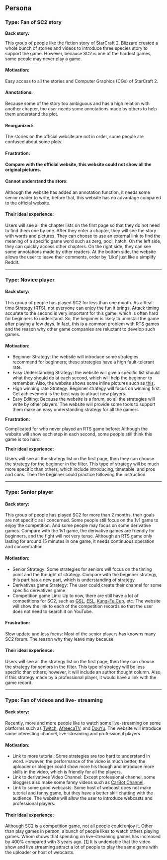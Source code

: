 ## Persona

### Type: Fan of SC2 story

**Back story:**

This group of people like the fiction story of StarCraft 2. Blizzard created a whole bunch of stories and videos to introduce three species story to support the game. However, because SC2 is one of the hardest games, some people may never play a game.

#### **Motivation:**

Easy access to all the stories and Computer Graphics (CGs) of StarCraft 2.

#### **Annotations:**

Because some of the story too ambiguous and has a high relation with another chapter, the user needs some annotations made by others to help them understand the plot.

#### **Reorganized**:

The stories on the official website are not in order, some people are confused about some plots.

#### **Frustration:**

#### Compare with the official website, this website could not show all the original pictures.

#### **Cannot understand the store:**

Although the website has added an annotation function, it needs some senior reader to write, before that, this website has no advantage compared to the official website.

#### **Their ideal experience:**

Users will see all the chapter lists on the first page so that they do not need to find them one by one. After they enter a chapter, they will see the story with words and pictures. They can choose to use an external link to find the meaning of a specific game word such as zerg, pool, hatch. On the left side, they can quickly access other chapters. On the right side, they can see some annotations made by other readers. At the bottom side, the website allows the user to leave their comments, order by ‘Like’ just like a simplify Reddit.

---

### Type: Novice player

#### **Back story:**

This group of people has played SC2 for less than one month. As a Real-time Strategy (RTS), not everyone can enjoy the fun it brings. Attack timing accurate to the second is very important for this game, which is often hard for beginners to understand. So, the beginner is likely to uninstall the game after playing a few days. In fact, this is a common problem with RTS games and the reason why other game companies are reluctant to develop such games.

#### **Motivation:**

- Beginner Strategy: the website will introduce some strategies recommend for beginners; these strategies have a high fault-tolerant rate.
- Easy Understanding Strategy: the website will give a specific list should what they should do at each second, which will help the beginner to remember. Also, the website shows some inline pictures such as [this](https://emojipedia.org/roller-skate/).
- High winning rate Strategy: Beginner strategy will focus on winning first. Get achievement is the best way to attract new players.
- Easy Editing: Because the website is a forum, so all the strategies will write by other players. The website will provide some tools to support them make an easy understanding strategy for all the gamers

**Frustration:**

Complicated for who never played an RTS game before: Although the website will show each step in each second, some people still think this game is too hard.

**Their ideal experience:**

Users will see all the strategy list on the first page, then they can choose the strategy for the beginner in the filter. This type of strategy will be much more specific than others, which include introducing, timetable, and pros and cons. Then the beginner could practice following the instruction.

---

### Type: Senior player

#### **Back story:**

This group of people has played SC2 for more than 2 months, their goals are not specific as I concerned. Some people still focus on the 1v1 game to enjoy the competition. And some people may focus on some derivative games. Compare with the 1v1 game, the derivative games are friendly for beginners, and the fight will not very tense. Although an RTS game only lasting for around 15 minutes in one game, it needs continuous operation and concentration.

#### **Motivation:**

- Senior Strategy: Some strategies for seniors will focus on the timing point and the thought of strategy. Compare with the beginner strategy, this part has a new part, which is understanding of strategy.
- Derivatives game Strategy: The user could create their channel for some specific derivatives game
- Competition game Link: Up to now, there are still have a lot of competitions for SC2, such as [GSL](https://liquipedia.net/starcraft2/Global_StarCraft_II_League/2020/Season_2), [ESL](https://play.eslgaming.com/starcraft/global), [Kung-Fu Cup](https://liquipedia.net/starcraft2/Kung_Fu_Cup), etc. The website will show the link to each of the competition records so that the user does not need to search it on YouTube.

#### **Frustration:**

Slow update and less focus: Most of the senior players has knowns many SC2 forum. The reason why they leave may because

#### **Their ideal experience:**

Users will see all the strategy list on the first page, then they can choose the strategy for seniors in the filter. This type of strategy will be less specific than others; however, it will include an author thought column. Also, if this strategy made by a professional player, it would have a link with the game record.

---

### Type: Fan of videos and live- streaming

#### **Back story:**

Recently, more and more people like to watch some live-streaming on some platforms such as [Twitch](https://www.twitch.tv/), [AfreecaTV](http://afreecatv.com/), and [DouYu](https://www.douyu.com/). The website will introduce some interesting channel, live-streaming and professional players

#### **Motivation:**

- Link to more tutorial: Some strategies are too hard to understand in word. However, the performance of the video is much better, the uploader or blogger could show more his though and introduce more skills in the video, which is friendly for all the players.
- Link to derivatives Video Channel: Except professional channel, some bloggers also make some fanny videos such as [CarBot Channel](https://www.youtube.com/watch?index&list=PL0QrZvg7QIgpoLdNFnEePRrU-YJfr9Be7&v=BVFCshCRJDE).
- Link to some good webcasts: Some host of webcast does not make tutorial and fanny game, but they have a better skill chatting with the audience. The website will allow the user to introduce webcasts and professional players.

#### **Their ideal experience:**

Although SC2 is a competition game, not all people could enjoy it. Other than play games in person, a bunch of people likes to watch others playing games. Whom shows that spending on live-streaming games has increased by 400% compared with 3 years ago. [[1\]](https://you.stonybrook.edu/siyong/color-palette/#_edn1) It is undeniable that the video show and live streaming attract a lot of people to play the same game with the uploader or host of webcasts.